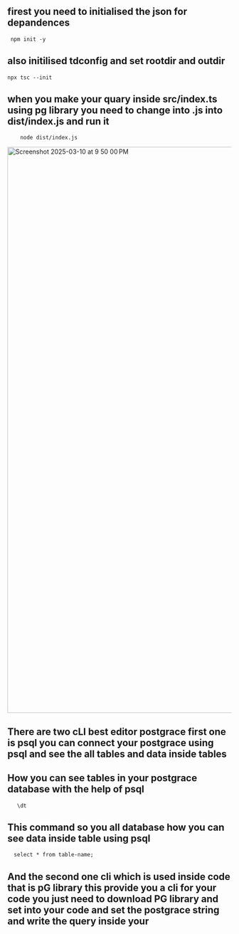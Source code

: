 ## firest you need to initialised the json for depandences 

     npm init -y
## also initilised tdconfig and set rootdir and outdir

    npx tsc --init
## when you make your quary inside src/index.ts using pg library you need to change into .js into dist/index.js and run it

        node dist/index.js

<img width="1273" alt="Screenshot 2025-03-10 at 9 50 00 PM" src="https://github.com/user-attachments/assets/277791e4-3844-4052-a84c-6561c0f66ea7" />

##  There are two cLI best editor postgrace first one is psql you can connect your postgrace using psql and see the all tables and data inside tables 
 ## How you can see tables in your postgrace database with the help of psql 
 
       \dt 
 ## This command so you all database how you can see data inside table using psql 
 
      select * from table-name; 

 ## And the second one cli which is used inside code that is pG library this provide you a cli for your code you just need to download PG library and set into your code and set the postgrace string and write the query inside your
